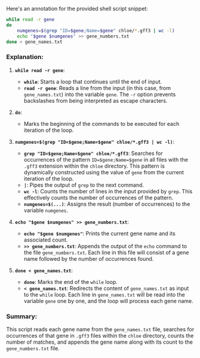 Here's an annotation for the provided shell script snippet:

```bash
while read -r gene
do
    numgenes=$(grep "ID=$gene;Name=$gene" chloe/*.gff3 | wc -l)
    echo "$gene $numgenes" >> gene_numbers.txt
done < gene_names.txt
```

### Explanation:

1. **`while read -r gene`**:
   - **`while`**: Starts a loop that continues until the end of input.
   - **`read -r gene`**: Reads a line from the input (in this case, from `gene_names.txt`) into the variable `gene`. The `-r` option prevents backslashes from being interpreted as escape characters.

2. **`do`**:
   - Marks the beginning of the commands to be executed for each iteration of the loop.

3. **`numgenes=$(grep "ID=$gene;Name=$gene" chloe/*.gff3 | wc -l)`**:
   - **`grep "ID=$gene;Name=$gene" chloe/*.gff3`**: Searches for occurrences of the pattern `ID=$gene;Name=$gene` in all files with the `.gff3` extension within the `chloe` directory. This pattern is dynamically constructed using the value of `gene` from the current iteration of the loop.
   - **`|`**: Pipes the output of `grep` to the next command.
   - **`wc -l`**: Counts the number of lines in the input provided by `grep`. This effectively counts the number of occurrences of the pattern.
   - **`numgenes=$(...)`**: Assigns the result (number of occurrences) to the variable `numgenes`.

4. **`echo "$gene $numgenes" >> gene_numbers.txt`**:
   - **`echo "$gene $numgenes"`**: Prints the current gene name and its associated count.
   - **`>> gene_numbers.txt`**: Appends the output of the `echo` command to the file `gene_numbers.txt`. Each line in this file will consist of a gene name followed by the number of occurrences found.

5. **`done < gene_names.txt`**:
   - **`done`**: Marks the end of the `while` loop.
   - **`< gene_names.txt`**: Redirects the content of `gene_names.txt` as input to the `while` loop. Each line in `gene_names.txt` will be read into the variable `gene` one by one, and the loop will process each gene name.

### Summary:
This script reads each gene name from the `gene_names.txt` file, searches for occurrences of that gene in `.gff3` files within the `chloe` directory, counts the number of matches, and appends the gene name along with its count to the `gene_numbers.txt` file.